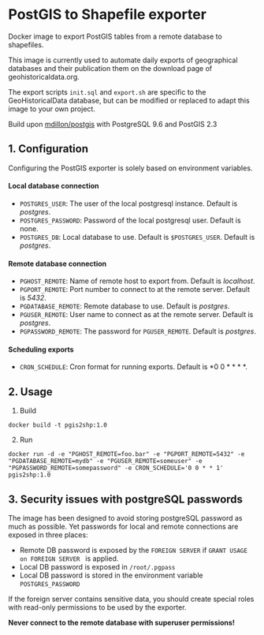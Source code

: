 # PostGIS to Shapefile exporter 

Docker image to export PostGIS tables from a remote database to shapefiles.

This image is currently used to automate daily exports of geographical databases and their publication them on the download page of geohistoricaldata.org.


The export scripts `init.sql` and `export.sh` are specific to the GeoHistoricalData database, but can be modified or replaced to adapt this image to your own project.

Build upon [mdillon/postgis](https://hub.docker.com/r/mdillon/postgis/) with PostgreSQL 9.6 and PostGIS 2.3


## 1. Configuration

Configuring the PostGIS exporter is solely based on environment variables.

#### Local database connection

- `POSTGRES_USER`: The user of the local postgresql instance. Default is *postgres*.
- `POSTGRES_PASSWORD`: Password of the local postgresql user. Default is none.
- `POSTGRES_DB`: Local database to use. Default is `$POSTGRES_USER`. Default is *postgres*.

#### Remote database connection

- `PGHOST_REMOTE`: Name of remote host to export from. Default is *localhost*.
- `PGPORT_REMOTE`: Port number to connect to at the remote server. Default is *5432*.
- `PGDATABASE_REMOTE`: Remote database to use. Default is *postgres*.
- `PGUSER_REMOTE`: User name to connect as at the remote server. Default is *postgres*.
- `PGPASSWORD_REMOTE`: The password for `PGUSER_REMOTE`. Default is *postgres*.

#### Scheduling exports

- `CRON_SCHEDULE`: Cron format for running exports. Default is *0 0 \* \* \* *.

## 2. Usage

1. Build

```docker build -t pgis2shp:1.0 ```

2. Run

```docker run -d -e "PGHOST_REMOTE=foo.bar" -e "PGPORT_REMOTE=5432" -e "PGDATABASE_REMOTE=mydb" -e "PGUSER_REMOTE=someuser" -e "PGPASSWORD_REMOTE=somepassword" -e CRON_SCHEDULE='0 0 * * 1' pgis2shp:1.0```

## 3. Security issues with postgreSQL passwords


The image has been designed to avoid storing postgreSQL password as much as possible. Yet passwords for local and remote connections are exposed in three places:

- Remote DB password is exposed by the ```FOREIGN SERVER``` if ```GRANT USAGE on FOREIGN SERVER ``` is applied.
- Local DB password is exposed in `/root/.pgpass`
- Local DB password is stored in the environment variable `POSTGRES_PASSWORD`

If the foreign server contains sensitive data, you should create special roles with read-only permissions to be used by the exporter.

**Never connect to the remote database with superuser permissions!**


